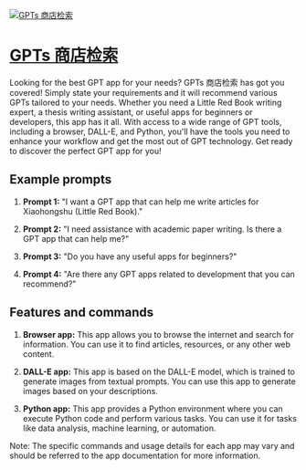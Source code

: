 [![GPTs 商店检索](https://files.oaiusercontent.com/file-4mM6dJnZCm4pIxWa3ydV8EtM?se=2123-10-18T07%3A18%3A47Z&sp=r&sv=2021-08-06&sr=b&rscc=max-age%3D31536000%2C%20immutable&rscd=attachment%3B%20filename%3D8a646ced-0111-496e-a7db-42c668b8af6a.png&sig=D7JJcmoIGe9sd/qMntWVADpJdpMVdRkW6pR4Jc4PKO8%3D)](https://chat.openai.com/g/g-8D7chCEXW-gpts-shang-dian-jian-suo)

# [GPTs 商店检索](https://chat.openai.com/g/g-8D7chCEXW-gpts-shang-dian-jian-suo)

Looking for the best GPT app for your needs? GPTs 商店检索 has got you covered! Simply state your requirements and it will recommend various GPTs tailored to your needs. Whether you need a Little Red Book writing expert, a thesis writing assistant, or useful apps for beginners or developers, this app has it all. With access to a wide range of GPT tools, including a browser, DALL-E, and Python, you'll have the tools you need to enhance your workflow and get the most out of GPT technology. Get ready to discover the perfect GPT app for you!

## Example prompts

1. **Prompt 1:** "I want a GPT app that can help me write articles for Xiaohongshu (Little Red Book)."

2. **Prompt 2:** "I need assistance with academic paper writing. Is there a GPT app that can help me?"

3. **Prompt 3:** "Do you have any useful apps for beginners?"

4. **Prompt 4:** "Are there any GPT apps related to development that you can recommend?"

## Features and commands

1. **Browser app:** This app allows you to browse the internet and search for information. You can use it to find articles, resources, or any other web content.

2. **DALL-E app:** This app is based on the DALL-E model, which is trained to generate images from textual prompts. You can use this app to generate images based on your descriptions.

3. **Python app:** This app provides a Python environment where you can execute Python code and perform various tasks. You can use it for tasks like data analysis, machine learning, or automation.

Note: The specific commands and usage details for each app may vary and should be referred to the app documentation for more information.